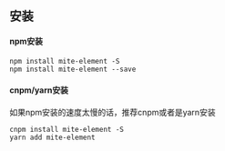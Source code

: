 ## 安装

#### npm安装

```npm
npm install mite-element -S
npm install mite-element --save
```

#### cnpm/yarn安装

如果npm安装的速度太慢的话，推荐cnpm或者是yarn安装

```
cnpm install mite-element -S
yarn add mite-element
```
